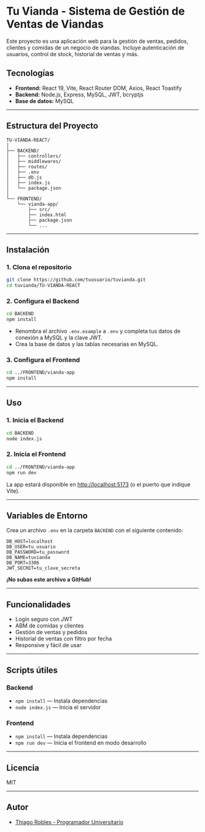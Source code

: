 # Tu Vianda - Sistema de Gestión de Ventas de Viandas

Este proyecto es una aplicación web para la gestión de ventas, pedidos, clientes y comidas de un negocio de viandas. Incluye autenticación de usuarios, control de stock, historial de ventas y más.

## Tecnologías

- **Frontend:** React 19, Vite, React Router DOM, Axios, React Toastify
- **Backend:** Node.js, Express, MySQL, JWT, bcryptjs
- **Base de datos:** MySQL

---

## Estructura del Proyecto

```
TU-VIANDA-REACT/
│
├── BACKEND/
│   ├── controllers/
│   ├── middlewares/
│   ├── routes/
│   ├── .env
│   ├── db.js
│   ├── index.js
│   └── package.json
│
└── FRONTEND/
    └── vianda-app/
        ├── src/
        ├── index.html
        ├── package.json
        └── ...
```

---

## Instalación

### 1. Clona el repositorio

```bash
git clone https://github.com/tuusuario/tuvianda.git
cd tuvianda/TU-VIANDA-REACT
```

### 2. Configura el Backend

```bash
cd BACKEND
npm install
```

- Renombra el archivo `.env.example` a `.env` y completa tus datos de conexión a MySQL y la clave JWT.
- Crea la base de datos y las tablas necesarias en MySQL.

### 3. Configura el Frontend

```bash
cd ../FRONTEND/vianda-app
npm install
```

---

## Uso

### 1. Inicia el Backend

```bash
cd BACKEND
node index.js
```

### 2. Inicia el Frontend

```bash
cd ../FRONTEND/vianda-app
npm run dev
```

La app estará disponible en [http://localhost:5173](http://localhost:5173) (o el puerto que indique Vite).

---

## Variables de Entorno

Crea un archivo `.env` en la carpeta `BACKEND` con el siguiente contenido:

```
DB_HOST=localhost
DB_USER=tu_usuario
DB_PASSWORD=tu_password
DB_NAME=tuvianda
DB_PORT=3306
JWT_SECRET=tu_clave_secreta
```

**¡No subas este archivo a GitHub!**

---

## Funcionalidades

- Login seguro con JWT
- ABM de comidas y clientes
- Gestión de ventas y pedidos
- Historial de ventas con filtro por fecha
- Responsive y fácil de usar

---

## Scripts útiles

### Backend

- `npm install` — Instala dependencias
- `node index.js` — Inicia el servidor

### Frontend

- `npm install` — Instala dependencias
- `npm run dev` — Inicia el frontend en modo desarrollo

---

## Licencia

MIT

---

## Autor

- [Thiago Robles - Programador Universitario](https://github.com/T1T0Dev)